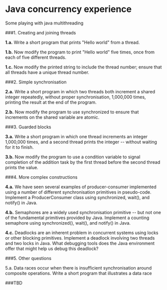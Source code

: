 # Java concurrency experience
Some playing with java multithreading


###1. Creating and joining threads

**1.a.** Write a short program that prints "Hello world" from a thread.

**1.b.** Now modify the program to print "Hello world" five times, once from each
     of five different threads.

**1.c.** Now modify the printed string to include the thread number; ensure that
     all threads have a unique thread number.

###2. Simple synchronisation

**2.a.** Write a short program in which two threads both increment a shared
     integer repeatedly, without proper synchronisation, 1,000,000 times,
     printing the result at the end of the program.

**2.b.** Now modify the program to use synchronized to ensure that increments
     on the shared variable are atomic.

###3. Guarded blocks

**3.a.** Write a short program in which one thread increments an integer
     1,000,000 times, and a second thread prints the integer -- without
     waiting for it to finish.

**3.b.** Now modify the program to use a condition variable to signal completion
     of the addition task by the first thread before the second thread prints
     the value.

###4. More complex constructions

**4.a.** We have seen several examples of producer-consumer implemented using a
     number of different synchronisation primitives in pseudo-code.
     Implement a ProducerConsumer class using synchronized, wait(), and
     notify() in Java.

**4.b.** Semaphores are a widely used synchronisation primitive -- but not one of
     the fundamental primitives provided by Java.  Implement a counting
     semaphore using synchronized(), wait(), and notify() in Java.

**4.c.** Deadlocks are an inherent problem in concurrent systems using locks or
     other blocking primitives.  Implement a deadlock involving two threads
     and two locks in Java.  What debugging tools does the Java environment
     offer that might help us debug this deadlock?

###5. Other questions

5.a. Data races occur when there is insufficient synchronisation around
     composite operations.  Write a short program that illustrates a data race
     
###TBD